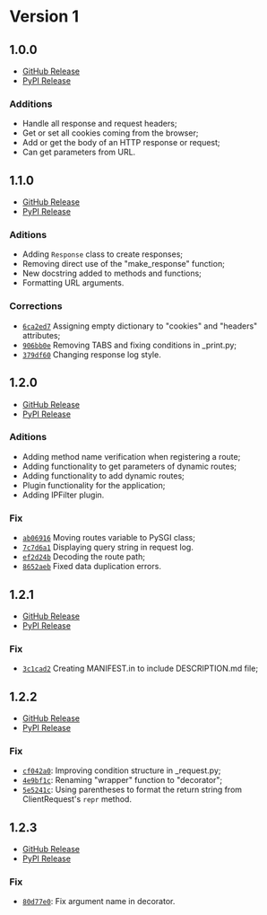# Version 1

## **1.0.0**

- [GitHub Release](https://github.com/jaedsonpys/pysgi/releases/tag/1.0.0)
- [PyPI Release](https://pypi.org/project/PySGI/1.0.0/)

### Additions

- Handle all response and request headers;
- Get or set all cookies coming from the browser;
- Add or get the body of an HTTP response or request;
- Can get parameters from URL.

## **1.1.0**

- [GitHub Release](https://github.com/jaedsonpys/pysgi/releases/tag/1.1.0)
- [PyPI Release](https://pypi.org/project/PySGI/1.1.0/)

### Aditions

- Adding `Response` class to create responses;
- Removing direct use of the "make_response" function;
- New docstring added to methods and functions;
- Formatting URL arguments.

### Corrections

- [`6ca2ed7`](https://github.com/jaedsonpys/pysgi/commit/6ca2ed75bc16d359f4ccff821f385b26b43d04ed) Assigning empty dictionary to "cookies" and "headers" attributes;
- [`906bb0e`](https://github.com/jaedsonpys/pysgi/commit/906bb0e2b4cb2f224afd294ea0515ee3d7667b79) Removing TABS and fixing conditions in _print.py;
- [`379df60`](https://github.com/jaedsonpys/pysgi/commit/379df6008970548ab6c8d4ed33441a66cbc53da4) Changing response log style.

## **1.2.0**

- [GitHub Release](https://github.com/jaedsonpys/pysgi/releases/tag/1.2.0)
- [PyPI Release](https://pypi.org/project/PySGI/1.2.0/)

### Aditions

- Adding method name verification when registering a route;
- Adding functionality to get parameters of dynamic routes;
- Adding functionality to add dynamic routes;
- Plugin functionality for the application;
- Adding IPFilter plugin.

### Fix

- [`ab06916`](https://github.com/jaedsonpys/pysgi/commit/ab06916fa6a01da13b3b85cb0feece69a352ea34) Moving routes variable to PySGI class;
- [`7c7d6a1`](https://github.com/jaedsonpys/pysgi/commit/7c7d6a1ccfffc11eb4e14ab24480dc3b056c9479) Displaying query string in request log.
- [`ef2d24b`](https://github.com/jaedsonpys/pysgi/commit/ef2d24ba990dc486ee97891e2ea998922697ed50) Decoding the route path;
- [`8652aeb`](https://github.com/jaedsonpys/pysgi/commit/8652aeb37d4699fce95852128bf0db9e14b6cf29) Fixed data duplication errors.

## **1.2.1**

- [GitHub Release](https://github.com/jaedsonpys/pysgi/releases/tag/1.2.1)
- [PyPI Release](https://pypi.org/project/PySGI/1.2.1/)

### Fix

- [`3c1cad2`](https://github.com/jaedsonpys/pysgi/commit/3c1cad227e1015993f3e5b2568cd137543c767ad) Creating MANIFEST.in to include DESCRIPTION.md file;

## **1.2.2**

- [GitHub Release](https://github.com/jaedsonpys/pysgi/releases/tag/1.2.2)
- [PyPI Release](https://pypi.org/project/PySGI/1.2.2/)

### Fix

- [`cf042a0`](https://github.com/jaedsonpys/pysgi/commit/cf042a0): Improving condition structure in _request.py;
- [`4e9bf1c`](https://github.com/jaedsonpys/pysgi/commit/4e9bf1c): Renaming "wrapper" function to "decorator";
- [`5e5241c`](https://github.com/jaedsonpys/pysgi/commit/5e5241c): Using parentheses to format the return string from ClientRequest's `repr` method.

## **1.2.3**

- [GitHub Release](https://github.com/jaedsonpys/pysgi/releases/tag/1.2.3)
- [PyPI Release](https://pypi.org/project/PySGI/1.2.3/)

### Fix

- [`80d77e0`](https://github.com/jaedsonpys/pysgi/commit/80d77e0): Fix argument name in decorator.